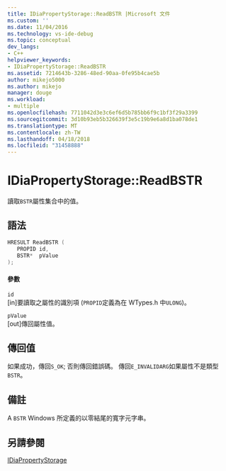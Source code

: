 ```yaml
---
title: IDiaPropertyStorage::ReadBSTR |Microsoft 文件
ms.custom: ''
ms.date: 11/04/2016
ms.technology: vs-ide-debug
ms.topic: conceptual
dev_langs:
- C++
helpviewer_keywords:
- IDiaPropertyStorage::ReadBSTR
ms.assetid: 7214643b-3286-48ed-90aa-0fe95b4cae5b
author: mikejo5000
ms.author: mikejo
manager: douge
ms.workload:
- multiple
ms.openlocfilehash: 7711042d3e3c6ef6d5b785bb6f9c1bf3f29a3399
ms.sourcegitcommit: 3d10b93eb5b326639f3e5c19b9e6a8d1ba078de1
ms.translationtype: MT
ms.contentlocale: zh-TW
ms.lasthandoff: 04/18/2018
ms.locfileid: "31458888"
---
```

# <a name="idiapropertystoragereadbstr"></a>IDiaPropertyStorage::ReadBSTR
讀取`BSTR`屬性集合中的值。  
  
## <a name="syntax"></a>語法  
  
```C++  
HRESULT ReadBSTR (   
   PROPID id,  
   BSTR*  pValue  
);  
```  
  
#### <a name="parameters"></a>參數  
 `id`  
 [in]要讀取之屬性的識別項 (`PROPID`定義為在 WTypes.h 中`ULONG`)。  
  
 `pValue`  
 [out]傳回屬性值。  
  
## <a name="return-value"></a>傳回值  
 如果成功，傳回`S_OK`; 否則傳回錯誤碼。 傳回`E_INVALIDARG`如果屬性不是類型`BSTR`。  
  
## <a name="remarks"></a>備註  
 A `BSTR` Windows 所定義的以零結尾的寬字元字串。  
  
## <a name="see-also"></a>另請參閱  
 [IDiaPropertyStorage](../../debugger/debug-interface-access/idiapropertystorage.md)